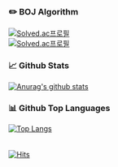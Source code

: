 <!--
**nemo-park/nemo-park** is a ✨ _special_ ✨ repository because its `README.md` (this file) appears on your GitHub profile.

Here are some ideas to get you started:

- 🔭 I’m currently working on ...
- 🌱 I’m currently learning ...
- 👯 I’m looking to collaborate on ...
- 🤔 I’m looking for help with ...
- 💬 Ask me about ...
- 📫 How to reach me: ...
- 😄 Pronouns: ...
- ⚡ Fun fact: ...
- 👋
-->

### :pencil2: BOJ Algorithm 
[![Solved.ac프로필](http://mazassumnida.wtf/api/mini/generate_badge?boj=nemo_pk)](https://solved.ac/nemo_pk)
<br>
[![Solved.ac프로필](http://mazassumnida.wtf/api/v2/generate_badge?boj=nemo_pk)](https://solved.ac/nemo_pk) 
<br>  

### 📈 Github Stats
 
[![Anurag's github stats](https://github-readme-stats.vercel.app/api?username=nemo-park&include_all_commits=true)](https://github.com/anuraghazra/github-readme-stats)
<br>  

### 📊 Github Top Languages

[![Top Langs](https://github-readme-stats.vercel.app/api/top-langs/?username=nemo-park&layout=compact&hide=css,html)](https://github.com/anuraghazra/github-readme-stats)  
<br>  
[![Hits](https://hits.seeyoufarm.com/api/count/incr/badge.svg?url=https%3A%2F%2Fgithub.com%2Fnemo-park&count_bg=%2379C83D&title_bg=%23555555&icon=&icon_color=%23E7E7E7&title=hits&edge_flat=false)](https://hits.seeyoufarm.com)
